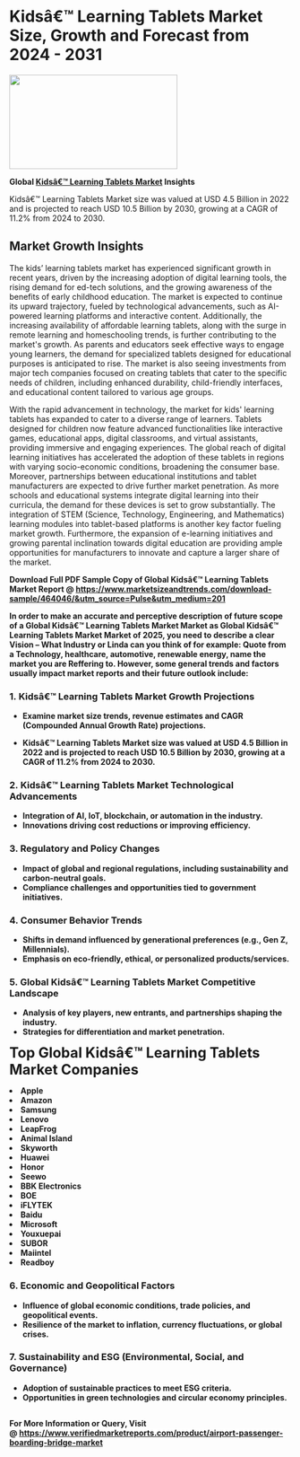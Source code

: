 <H1>Kidsâ€™ Learning Tablets Market Size, Growth and Forecast from 2024 - 2031</H1><img class="aligncenter size-medium wp-image-584254" src="https://thirdeyenews.in/wp-content/uploads/2024/09/Global-Market-Research-300x168.jpeg" alt="" width="300" height="168" /><p><strong>Global&nbsp;<a href="https://www.marketsizeandtrends.com/download-sample/464046/&amp;utm_source=Pulse&amp;utm_medium=201">Kidsâ€™ Learning Tablets Market</a> Insights</strong></p><p>Kidsâ€™ Learning Tablets Market size was valued at USD 4.5 Billion in 2022 and is projected to reach USD 10.5 Billion by 2030, growing at a CAGR of 11.2% from 2024 to 2030.</p><p><h2>Market Growth Insights</h2> <p>The kids’ learning tablets market has experienced significant growth in recent years, driven by the increasing adoption of digital learning tools, the rising demand for ed-tech solutions, and the growing awareness of the benefits of early childhood education. The market is expected to continue its upward trajectory, fueled by technological advancements, such as AI-powered learning platforms and interactive content. Additionally, the increasing availability of affordable learning tablets, along with the surge in remote learning and homeschooling trends, is further contributing to the market's growth. As parents and educators seek effective ways to engage young learners, the demand for specialized tablets designed for educational purposes is anticipated to rise. The market is also seeing investments from major tech companies focused on creating tablets that cater to the specific needs of children, including enhanced durability, child-friendly interfaces, and educational content tailored to various age groups.</p> <p><strong></strong></p> <p>With the rapid advancement in technology, the market for kids' learning tablets has expanded to cater to a diverse range of learners. Tablets designed for children now feature advanced functionalities like interactive games, educational apps, digital classrooms, and virtual assistants, providing immersive and engaging experiences. The global reach of digital learning initiatives has accelerated the adoption of these tablets in regions with varying socio-economic conditions, broadening the consumer base. Moreover, partnerships between educational institutions and tablet manufacturers are expected to drive further market penetration. As more schools and educational systems integrate digital learning into their curricula, the demand for these devices is set to grow substantially. The integration of STEM (Science, Technology, Engineering, and Mathematics) learning modules into tablet-based platforms is another key factor fueling market growth. Furthermore, the expansion of e-learning initiatives and growing parental inclination towards digital education are providing ample opportunities for manufacturers to innovate and capture a larger share of the market.</p> <p><strong></p><p><span class=""><strong>Download Full PDF Sample Copy of Global Kidsâ€™ Learning Tablets Market Report</strong> @ <a href="https://www.marketsizeandtrends.com/download-sample/464046/&amp;utm_source=Pulse&amp;utm_medium=201" target="_blank">https://www.marketsizeandtrends.com/download-sample/464046/&amp;utm_source=Pulse&amp;utm_medium=201</a></span></p><p>In order to make an accurate and perceptive description of future scope of a Global&nbsp;Kidsâ€™ Learning Tablets Market Market as Global&nbsp;Kidsâ€™ Learning Tablets Market Market of 2025, you need to describe a clear Vision &ndash; What Industry or Linda can you think of for example: Quote from a Technology, healthcare, automotive, renewable energy, name the market you are Reffering to. However, some general trends and factors usually impact market reports and their future outlook include:</p><h3>1.&nbsp;<strong>Kidsâ€™ Learning Tablets Market Growth Projections</strong></h3><ul><li>Examine market size trends, revenue estimates and CAGR (Compounded Annual Growth Rate) projections.</li><li><p>Kidsâ€™ Learning Tablets Market size was valued at USD 4.5 Billion in 2022 and is projected to reach USD 10.5 Billion by 2030, growing at a CAGR of 11.2% from 2024 to 2030.</p></li></ul><h3>2.&nbsp;<strong>Kidsâ€™ Learning Tablets Market Technological Advancements</strong></h3><ul><li>Integration of AI, IoT, blockchain, or automation in the industry.</li><li>Innovations driving cost reductions or improving efficiency.</li></ul><h3>3.&nbsp;<strong>Regulatory and Policy Changes</strong></h3><ul><li>Impact of global and regional regulations, including sustainability and carbon-neutral goals.</li><li>Compliance challenges and opportunities tied to government initiatives.</li></ul><h3>4.&nbsp;<strong>Consumer Behavior Trends</strong></h3><ul><li>Shifts in demand influenced by generational preferences (e.g., Gen Z, Millennials).</li><li>Emphasis on eco-friendly, ethical, or personalized products/services.</li></ul><h3>5.&nbsp;<strong>Global Kidsâ€™ Learning Tablets Market Competitive Landscape</strong></h3><ul><li>Analysis of key players, new entrants, and partnerships shaping the industry.</li><li>Strategies for differentiation and market penetration.</li></ul><p data-pm-slice="1 1 []"><span style="color: inherit; font-family: inherit; font-size: 25px;">Top Global Kidsâ€™ Learning Tablets Market Companies</span></p><div class="" data-test-id=""><p><li>Apple</li><li> Amazon</li><li> Samsung</li><li> Lenovo</li><li> LeapFrog</li><li> Animal Island</li><li> Skyworth</li><li> Huawei</li><li> Honor</li><li> Seewo</li><li> BBK Electronics</li><li> BOE</li><li> iFLYTEK</li><li> Baidu</li><li> Microsoft</li><li> Youxuepai</li><li> SUBOR</li><li> Maiintel</li><li> Readboy</li></p></div><h3>6.&nbsp;<strong>Economic and Geopolitical Factors</strong></h3><ul><li>Influence of global economic conditions, trade policies, and geopolitical events.</li><li>Resilience of the market to inflation, currency fluctuations, or global crises.</li></ul><h3>7.&nbsp;<strong>Sustainability and ESG (Environmental, Social, and Governance)</strong></h3><ul><li>Adoption of sustainable practices to meet ESG criteria.</li><li>Opportunities in green technologies and circular economy principles.</li></ul><h2><strong style="font-size: 14px;">For More Information or Query, Visit @&nbsp;</strong><a style="background-color: #ffffff; font-size: 14px;" href="https://www.marketsizeandtrends.com/report/kids-learning-tablets-market/" target="_blank">https://www.verifiedmarketreports.com/product/airport-passenger-boarding-bridge-market</a></h2>

